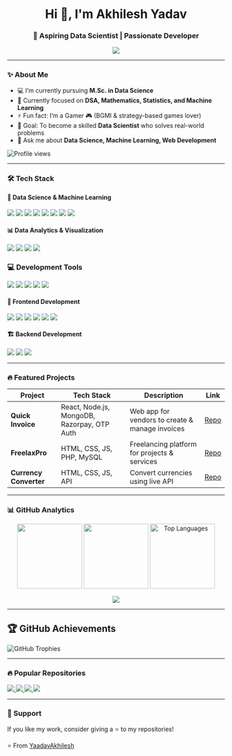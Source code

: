 <h1 align="center">Hi 👋, I'm Akhilesh Yadav</h1>
<h3 align="center">🚀 Aspiring Data Scientist | Passionate Developer</h3>

<p align="center">
  <img src="https://readme-typing-svg.herokuapp.com?size=24&color=FF5733&center=true&vCenter=true&lines=Data+Science+Enthusiast;Machine+Learning+Explorer;Always+Learning+New+Things">
</p>

---

### ✨ About Me

- 💻 I’m currently pursuing **M.Sc. in Data Science**  
- 📖 Currently focused on **DSA, Mathematics, Statistics, and Machine Learning**  
- ⚡ Fun fact: I’m a Gamer 🎮 (BGMI & strategy-based games lover)  
- 🎯 Goal: To become a skilled **Data Scientist** who solves real-world problems
- 💬 Ask me about **Data Science, Machine Learning, Web Development** 

![Profile views](https://komarev.com/ghpvc/?username=YaadavAkhilesh&label=Visitors&color=green&style=flat)

---

### 🛠️ Tech Stack

#### 🚀 Data Science & Machine Learning
<p align="left">
  <img src="https://img.shields.io/badge/Python-3776AB?style=for-the-badge&logo=python&logoColor=white" />
  <img src="https://img.shields.io/badge/NumPy-013243?style=for-the-badge&logo=numpy&logoColor=white" />
  <img src="https://img.shields.io/badge/Pandas-150458?style=for-the-badge&logo=pandas&logoColor=white" />
  <img src="https://img.shields.io/badge/Matplotlib-FF8C00?style=for-the-badge&logo=python&logoColor=white" />
  <img src="https://img.shields.io/badge/Seaborn-FF9A8B?style=for-the-badge&logo=seaborn&logoColor=white" />
  <img src="https://img.shields.io/badge/Plotly-3F4D97?style=for-the-badge&logo=plotly&logoColor=white" />
  <img src="https://img.shields.io/badge/Scikit--Learn-F7931E?style=for-the-badge&logo=scikit-learn&logoColor=white" />
  <img src="https://img.shields.io/badge/TensorFlow-FF6F00?style=for-the-badge&logo=tensorflow&logoColor=white" />
</p>

#### 📊 Data Analytics & Visualization
<p align="left">
  <img src="https://img.shields.io/badge/Power%20BI-F2C811?style=for-the-badge&logo=powerbi&logoColor=white" />
  <img src="https://img.shields.io/badge/Tableau-E97627?style=for-the-badge&logo=tableau&logoColor=white" />
  <img src="https://img.shields.io/badge/Jupyter-F37626?style=for-the-badge&logo=jupyter&logoColor=white" />
  <img src="https://img.shields.io/badge/Microsoft%20Excel-217346?style=for-the-badge&logo=microsoft-excel&logoColor=white" />
</p> 

### 💻 Development Tools  
<p align="left">
  <img src="https://img.shields.io/badge/Git-F05032?style=for-the-badge&logo=git&logoColor=white" />
  <img src="https://img.shields.io/badge/GitHub-181717?style=for-the-badge&logo=github&logoColor=white" />
  <img src="https://img.shields.io/badge/VSCode-007ACC?style=for-the-badge&logo=visual%20studio%20code&logoColor=white" />
  <img src="https://img.shields.io/badge/SQL-4479A1?style=for-the-badge&logo=sql&logoColor=white" />
  <img src="https://img.shields.io/badge/MySQL-4479A1?style=for-the-badge&logo=mysql&logoColor=white" />
</p>

#### 🎨 Frontend Development
<p align="left">
  <img src="https://img.shields.io/badge/HTML5-E34F26?style=for-the-badge&logo=html5&logoColor=white" />
  <img src="https://img.shields.io/badge/CSS3-1572B6?style=for-the-badge&logo=css3&logoColor=white" />
  <img src="https://img.shields.io/badge/Bootstrap-563D7C?style=for-the-badge&logo=bootstrap&logoColor=white" />
  <img src="https://img.shields.io/badge/TailwindCSS-06B6D4?style=for-the-badge&logo=tailwindcss&logoColor=white" />
  <img src="https://img.shields.io/badge/JavaScript-F7DF1E?style=for-the-badge&logo=javascript&logoColor=black" />
  <img src="https://img.shields.io/badge/React-61DAFB?style=for-the-badge&logo=react&logoColor=black" />
</p>

#### 🏗️ Backend Development
<p align="left">
  <img src="https://img.shields.io/badge/Node.js-43853D?style=for-the-badge&logo=node.js&logoColor=white" />
  <img src="https://img.shields.io/badge/Express.js-000000?style=for-the-badge&logo=express&logoColor=white" />
  <img src="https://img.shields.io/badge/MongoDB-47A248?style=for-the-badge&logo=mongodb&logoColor=white" />
</p>

---

### 🔥 Featured Projects

| Project | Tech Stack | Description | Link |
|---------|------------|-------------|------|
| **Quick Invoice** | React, Node.js, MongoDB, Razorpay, OTP Auth | Web app for vendors to create & manage invoices | [Repo](https://github.com/YaadavAkhilesh/Quick_Invoice) |
| **FreelaxPro** | HTML, CSS, JS, PHP, MySQL | Freelancing platform for projects & services | [Repo](https://github.com/YaadavAkhilesh/Freelance-Management-Platform) |
| **Currency Converter** | HTML, CSS, JS, API | Convert currencies using live API | [Repo](https://github.com/YaadavAkhilesh/Currency-Converter) |

---

### 📊 GitHub Analytics
<p align="center">
  <img src="https://github-readme-stats.vercel.app/api?username=YaadavAkhilesh&show_icons=true&theme=tokyonight" height="150"/>
  <img src="https://github-readme-streak-stats.herokuapp.com/?user=YaadavAkhilesh&theme=tokyonight" height="150"/>
  <img src="https://github-readme-stats.vercel.app/api/top-langs/?username=YaadavAkhilesh&layout=compact&theme=radical" alt="Top Languages" height="150" />
</p>

<p align="center">
  <img src="https://github-readme-activity-graph.vercel.app/graph?username=YaadavAkhilesh&theme=react-dark"/>
</p>

---

## 🏆 GitHub Achievements  
![GitHub Trophies](https://github-profile-trophy.vercel.app/?username=YaadavAkhilesh&theme=radical&no-frame=true&margin-w=15)  

---

### 🔥 Popular Repositories
<p>
  <a href="https://github.com/YaadavAkhilesh/Weather-Forecaster">
    <img src="https://github-readme-stats.vercel.app/api/pin/?username=YaadavAkhilesh&repo=Weather-Forecaster&theme=radical" />
  </a>
  <a href="https://github.com/YaadavAkhilesh/Currency-Converter">
    <img src="https://github-readme-stats.vercel.app/api/pin/?username=YaadavAkhilesh&repo=Currency-Converter&theme=radical" />
  </a>
  <a href="https://github.com/YaadavAkhilesh/Tic-Tac-Toe">
    <img src="https://github-readme-stats.vercel.app/api/pin/?username=YaadavAkhilesh&repo=Tic-Tac-Toe&theme=radical" />
  </a>
  <a href="https://github.com/YaadavAkhilesh/Netflix-Clone">
    <img src="https://github-readme-stats.vercel.app/api/pin/?username=YaadavAkhilesh&repo=Netflix-Clone&theme=radical" />
  </a>
</p>

---

### 💖 Support
If you like my work, consider giving a ⭐️ to my repositories!  

⭐️ From [YaadavAkhilesh](https://github.com/YaadavAkhilesh)
